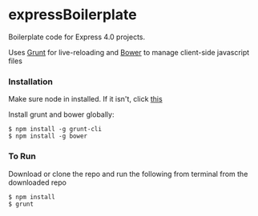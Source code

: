 expressBoilerplate
==================

Boilerplate code for Express 4.0 projects.

Uses [Grunt](http://gruntjs.com/) for live-reloading and [Bower](http://bower.io/) to manage client-side javascript files

### Installation

Make sure node in installed. If it isn't, click [this](http://nodejs.org/)

Install grunt and bower globally:

```
$ npm install -g grunt-cli
$ npm install -g bower
```

### To Run

Download or clone the repo and run the following from terminal from the downloaded repo

```
$ npm install
$ grunt
```